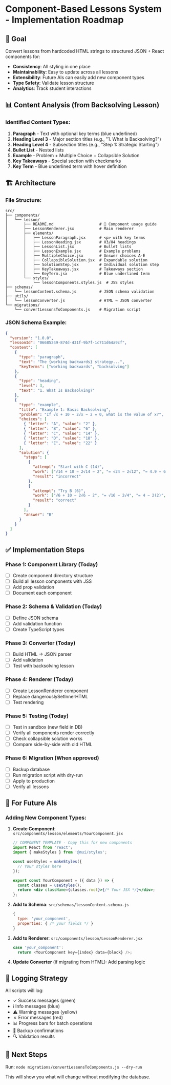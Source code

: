 # Component-Based Lessons System - Implementation Roadmap

## 🎯 Goal
Convert lessons from hardcoded HTML strings to structured JSON + React components for:
- **Consistency**: All styling in one place
- **Maintainability**: Easy to update across all lessons
- **Extensibility**: Future AIs can easily add new component types
- **Type Safety**: Validate lesson structure
- **Analytics**: Track student interactions

## 📊 Content Analysis (from Backsolving Lesson)

### Identified Content Types:
1. **Paragraph** - Text with optional key terms (blue underlined)
2. **Heading Level 3** - Major section titles (e.g., "1. What Is Backsolving?")
3. **Heading Level 4** - Subsection titles (e.g., "Step 1: Strategic Starting")
4. **Bullet List** - Nested lists
5. **Example** - Problem + Multiple Choice + Collapsible Solution
6. **Key Takeaways** - Special section with checkmarks
7. **Key Term** - Blue underlined term with hover definition

## 🏗️ Architecture

### File Structure:
```
src/
├── components/
│   └── lesson/
│       ├── README.md                    # 📘 Component usage guide
│       ├── LessonRenderer.jsx           # Main renderer
│       ├── elements/
│       │   ├── LessonParagraph.jsx      # <p> with key terms
│       │   ├── LessonHeading.jsx        # H3/H4 headings
│       │   ├── LessonList.jsx           # Bullet lists
│       │   ├── LessonExample.jsx        # Example problems
│       │   ├── MultipleChoice.jsx       # Answer choices A-E
│       │   ├── CollapsibleSolution.jsx  # Expandable solution
│       │   ├── SolutionStep.jsx         # Individual solution step
│       │   ├── KeyTakeaways.jsx         # Takeaways section
│       │   └── KeyTerm.jsx              # Blue underlined term
│       └── styles/
│           └── lessonComponents.styles.js  # JSS styles
├── schemas/
│   └── lessonContent.schema.js          # JSON schema validation
├── utils/
│   └── lessonConverter.js               # HTML → JSON converter
└── migrations/
    └── convertLessonsToComponents.js    # Migration script
```

### JSON Schema Example:
```json
{
  "version": "1.0.0",
  "lessonId": "06685249-874d-431f-9b7f-1c711d64a9cf",
  "content": [
    {
      "type": "paragraph",
      "text": "The {working backwards} strategy...",
      "keyTerms": ["working backwards", "backsolving"]
    },
    {
      "type": "heading",
      "level": 3,
      "text": "1. What Is Backsolving?"
    },
    {
      "type": "example",
      "title": "Example 1: Basic Backsolving",
      "problem": "If √x + 10 − 2√x − 2 = 0, what is the value of x?",
      "choices": [
        { "letter": "A", "value": "2" },
        { "letter": "B", "value": "6" },
        { "letter": "C", "value": "14" },
        { "letter": "D", "value": "18" },
        { "letter": "E", "value": "22" }
      ],
      "solution": {
        "steps": [
          {
            "attempt": "Start with C (14)",
            "work": ["√14 + 10 − 2√14 − 2", "= √24 − 2√12", "≈ 4.9 − 6.9", "≠ 0"],
            "result": "incorrect"
          },
          {
            "attempt": "Try B (6)",
            "work": ["√6 + 10 − 2√6 − 2", "= √16 − 2√4", "= 4 − 2(2)", "= 4 − 4", "= 0"],
            "result": "correct"
          }
        ],
        "answer": "B"
      }
    }
  ]
}
```

## ✅ Implementation Steps

### Phase 1: Component Library (Today)
- [ ] Create component directory structure
- [ ] Build all lesson components with JSS
- [ ] Add prop validation
- [ ] Document each component

### Phase 2: Schema & Validation (Today)
- [ ] Define JSON schema
- [ ] Add validation function
- [ ] Create TypeScript types

### Phase 3: Converter (Today)
- [ ] Build HTML → JSON parser
- [ ] Add validation
- [ ] Test with backsolving lesson

### Phase 4: Renderer (Today)
- [ ] Create LessonRenderer component
- [ ] Replace dangerouslySetInnerHTML
- [ ] Test rendering

### Phase 5: Testing (Today)
- [ ] Test in sandbox (new field in DB)
- [ ] Verify all components render correctly
- [ ] Check collapsible solution works
- [ ] Compare side-by-side with old HTML

### Phase 6: Migration (When approved)
- [ ] Backup database
- [ ] Run migration script with dry-run
- [ ] Apply to production
- [ ] Verify all lessons

## 🔧 For Future AIs

### Adding New Component Types:

1. **Create Component**: `src/components/lesson/elements/YourComponent.jsx`
   ```jsx
   // COMPONENT TEMPLATE - Copy this for new components
   import React from 'react';
   import { makeStyles } from '@mui/styles';

   const useStyles = makeStyles({
     // Your styles here
   });

   export const YourComponent = ({ data }) => {
     const classes = useStyles();
     return <div className={classes.root}>{/* Your JSX */}</div>;
   };
   ```

2. **Add to Schema**: `src/schemas/lessonContent.schema.js`
   ```javascript
   {
     type: 'your_component',
     properties: { /* your fields */ }
   }
   ```

3. **Add to Renderer**: `src/components/lesson/LessonRenderer.jsx`
   ```javascript
   case 'your_component':
     return <YourComponent key={index} data={block} />;
   ```

4. **Update Converter** (if migrating from HTML): Add parsing logic

## 📝 Logging Strategy

All scripts will log:
- ✓ Success messages (green)
- ℹ Info messages (blue)
- ⚠ Warning messages (yellow)
- ✗ Error messages (red)
- 📊 Progress bars for batch operations
- 💾 Backup confirmations
- 🔍 Validation results

## 🚀 Next Steps

Run: `node migrations/convertLessonsToComponents.js --dry-run`

This will show you what will change without modifying the database.
